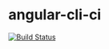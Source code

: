 # angular-cli-ci

[![Build Status](https://travis-ci.org/thomasmalm/angular-cli-ci.svg?branch=master)](https://travis-ci.org/thomasmalm/angular-cli-ci)
